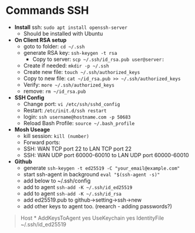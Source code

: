 # Commands SSH

- **Install** ssh: `sudo apt install openssh-server`
  - Should be installed with Ubuntu
- **On Client RSA setup**
  - goto to folder: `cd ~/.ssh`
  - generate RSA key: `ssh-keygen -t rsa`
    - Copy to server: `scp ~/.ssh/id_rsa.pub user@server:`
  - Create if needed: `mkdir -p ~/.ssh`
  - Create new file: `touch ~/.ssh/authorized_keys`
  - Copy to new file: `cat ~/id_rsa.pub >> ~/.ssh/authorized_keys`
  - Verify: `more ~/.ssh/authorized_keys`
  - remove: `rm ~/id_rsa.pub`
- **SSH Config**
  - Change port: `vi /etc/ssh/sshd_config`
  - Restart: `/etc/init.d/ssh restart`
  - login: `ssh username@hostname.com -p 50683`
  - Reload Bash Profile: `source ~/.bash_profile`
- **Mosh Useage**
  - kill session: `kill (number)`
  - Forward ports:
  - SSH: WAN TCP port 22 to LAN TCP port 22
  - SSH: WAN UDP port 60000-60010 to LAN UDP port 60000-60010
- **Github**
  - generate `ssh-keygen -t ed25519 -C "your_email@example.com"`
  - start ssh-agent in background `eval "$(ssh-agent -s)"`
  - add below to ~/.ssh/config
  - add to agent `ssh-add -K ~/.ssh/id_ed25519`
  - add to agent `ssh-add -K ~/.ssh/id_rsa`
  - add ed25519.pub to github->setting->ssh->new
  - add other keys to agent too. (reearch - adding passwords?)

>Host *
>  AddKeysToAgent yes
>  UseKeychain yes
>  IdentityFile ~/.ssh/id_ed25519
